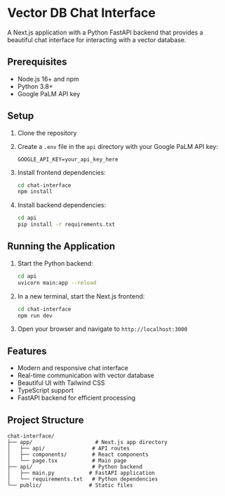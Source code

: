 # Vector DB Chat Interface

A Next.js application with a Python FastAPI backend that provides a beautiful chat interface for interacting with a vector database.

## Prerequisites

- Node.js 16+ and npm
- Python 3.8+
- Google PaLM API key

## Setup

1. Clone the repository
2. Create a `.env` file in the `api` directory with your Google PaLM API key:

   ```
   GOOGLE_API_KEY=your_api_key_here
   ```

3. Install frontend dependencies:

   ```bash
   cd chat-interface
   npm install
   ```

4. Install backend dependencies:
   ```bash
   cd api
   pip install -r requirements.txt
   ```

## Running the Application

1. Start the Python backend:

   ```bash
   cd api
   uvicorn main:app --reload
   ```

2. In a new terminal, start the Next.js frontend:

   ```bash
   cd chat-interface
   npm run dev
   ```

3. Open your browser and navigate to `http://localhost:3000`

## Features

- Modern and responsive chat interface
- Real-time communication with vector database
- Beautiful UI with Tailwind CSS
- TypeScript support
- FastAPI backend for efficient processing

## Project Structure

```
chat-interface/
├── app/                    # Next.js app directory
│   ├── api/               # API routes
│   ├── components/        # React components
│   └── page.tsx           # Main page
├── api/                   # Python backend
│   ├── main.py           # FastAPI application
│   └── requirements.txt   # Python dependencies
└── public/               # Static files
```

